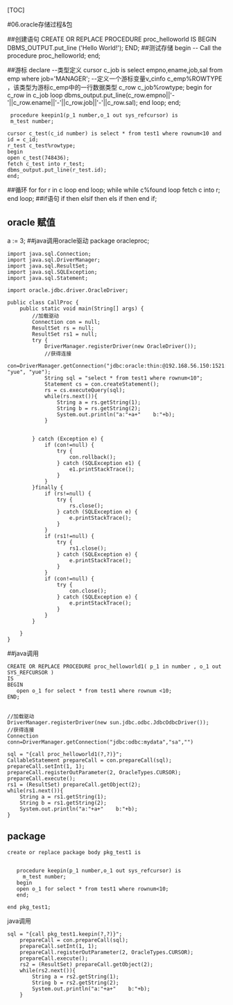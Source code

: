 [TOC]

#06.oracle存储过程&包


##创建语句
CREATE OR REPLACE PROCEDURE proc_helloworld
IS
BEGIN
   DBMS_OUTPUT.put_line ('Hello World!');
END;
##测试存储
begin
  -- Call the procedure
  proc_helloworld;
end;

##游标
	declare
	       --类型定义
	       cursor c_job
	       is
	       select empno,ename,job,sal
	       from emp
	       where job='MANAGER';
	       --定义一个游标变量v_cinfo c_emp%ROWTYPE ，该类型为游标c_emp中的一行数据类型
	       c_row c_job%rowtype;
	begin
	       for c_row in c_job loop
	         dbms_output.put_line(c_row.empno||'-'||c_row.ename||'-'||c_row.job||'-'||c_row.sal);
	       end loop;
	end;

	 procedure keepin1(p_1 number,o_1 out sys_refcursor) is
	 m_test number;
	 
	cursor c_test(c_id number) is select * from test1 where rownum<10 and id = c_id;
	r_test c_test%rowtype;
	begin
	open c_test(748436);
	fetch c_test into r_test;
	dbms_output.put_line(r_test.id);
	end;	
##循环
for 
	for r in c loop
	end loop;
while
	while c%found loop
	fetch c into r;
	end loop;
##if语句
if then
elsif then
els if then
end if;
## oracle 赋值
a := 3;
##java调用oracle驱动
	package oracleproc;

	import java.sql.Connection;
	import java.sql.DriverManager;
	import java.sql.ResultSet;
	import java.sql.SQLException;
	import java.sql.Statement;

	import oracle.jdbc.driver.OracleDriver;

	public class CallProc {
		public static void main(String[] args) {
			//加载驱动
			Connection con = null;
			ResultSet rs = null;
			ResultSet rs1 = null;
			try {
				DriverManager.registerDriver(new OracleDriver());
				//获得连接
				con=DriverManager.getConnection("jdbc:oracle:thin:@192.168.56.150:1521:orcl", "yue", "yue");
				String sql = "select * from test1 where rownum<10";
				Statement cs = con.createStatement();
				rs = cs.executeQuery(sql);
				while(rs.next()){
					String a = rs.getString(1);
					String b = rs.getString(2);
					System.out.println("a:"+a+"    b:"+b);
				}
				
				
			} catch (Exception e) {
				if (con!=null) {
					try {
						con.rollback();
					} catch (SQLException e1) {
						e1.printStackTrace();
					}
				}
			}finally {
				if (rs!=null) {
					try {
						rs.close();
					} catch (SQLException e) {
						e.printStackTrace();
					}
				}
				if (rs1!=null) {
					try {
						rs1.close();
					} catch (SQLException e) {
						e.printStackTrace();
					}
				}
				if (con!=null) {
					try {
						con.close();
					} catch (SQLException e) {
						e.printStackTrace();
					}
				}
			}
					
		}
	}

##java调用

	CREATE OR REPLACE PROCEDURE proc_helloworld1( p_1 in number , o_1 out SYS_REFCURSOR )
	IS
	BEGIN
	   open o_1 for select * from test1 where rownum <10;
	END;
	

	//加载驱动
	DriverManager.registerDriver(new sun.jdbc.odbc.JdbcOdbcDriver());
	//获得连接
	Connection conn=DriverManager.getConnection("jdbc:odbc:mydata","sa","")

	sql = "{call proc_helloworld1(?,?)}";
	CallableStatement prepareCall = con.prepareCall(sql);
	prepareCall.setInt(1, 1);
	prepareCall.registerOutParameter(2, OracleTypes.CURSOR);
	prepareCall.execute();
	rs1 = (ResultSet) prepareCall.getObject(2);
	while(rs1.next()){
		String a = rs1.getString(1);
		String b = rs1.getString(2);
		System.out.println("a:"+a+"    b:"+b);
	}


## package
	create or replace package body pkg_test1 is


	   procedure keepin(p_1 number,o_1 out sys_refcursor) is
	     m_test number;
	   begin
	   open o_1 for select * from test1 where rownum<10;
	   end;

	end pkg_test1;

java调用

	sql = "{call pkg_test1.keepin(?,?)}";
		prepareCall = con.prepareCall(sql);
		prepareCall.setInt(1, 1);
		prepareCall.registerOutParameter(2, OracleTypes.CURSOR);
		prepareCall.execute();
		rs2 = (ResultSet) prepareCall.getObject(2);
		while(rs2.next()){
			String a = rs2.getString(1);
			String b = rs2.getString(2);
			System.out.println("a:"+a+"    b:"+b);
		}